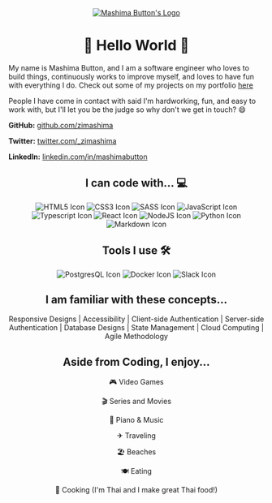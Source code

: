 


<div align="center">
<a href="https://mashimabutton.com">
<img src="https://raw.githubusercontent.com/zimashima/zimashima/master/assets/MashimaLogo.png" alt="Mashima Button's Logo"/></a>
</div>

<h1 align="center">  🙌  Hello World  🙌 </h1>

My name is Mashima Button, and I am a software engineer who loves to build things, continuously works to improve myself, and loves to have fun with everything I do. Check out some of my projects on my portfolio [here](https://mashimabutton.com)

People I have come in contact with said I'm hardworking, fun, and easy to work with, but I'll let you be the judge so why don't we get in touch? 😄

**GitHub:** [github.com/zimashima](https://github.com/zimashima)

**Twitter:** [twitter.com/_zimashima](https://twitter.com/_zimashima)

**LinkedIn:** [linkedin.com/in/mashimabutton](https://linkedin.com/in/mashimabutton)

<h2 align="center">  I can code with... 💻 </h2>

<div align="center"> 
<img src="https://raw.githubusercontent.com/zimashima/zimashima/master/assets/svgIcons/html5.svg" alt="HTML5 Icon"/>
<img src="https://raw.githubusercontent.com/zimashima/zimashima/master/assets/svgIcons/css3.svg" alt="CSS3 Icon"/>
<img src="https://raw.githubusercontent.com/zimashima/zimashima/master/assets/svgIcons/sass.svg" alt="SASS Icon"/>
<img src="https://raw.githubusercontent.com/zimashima/zimashima/master/assets/svgIcons/javascript.svg" alt="JavaScript Icon"/>
<img src="https://raw.githubusercontent.com/zimashima/zimashima/master/assets/svgIcons/typescript.svg" alt="Typescript Icon"/>
<img src="https://raw.githubusercontent.com/zimashima/zimashima/master/assets/svgIcons/react.svg" alt="React Icon" />
<img src="https://raw.githubusercontent.com/zimashima/zimashima/master/assets/svgIcons/node-dot-js.svg" alt="NodeJS Icon"/>
<img src="https://raw.githubusercontent.com/zimashima/zimashima/master/assets/svgIcons/python.svg" alt="Python Icon"/>
<img src="https://raw.githubusercontent.com/zimashima/zimashima/master/assets/svgIcons/markdown.svg" alt="Markdown Icon"/>
</div>

<h2 align="center">  Tools I use 🛠 </h2>

<div align="center"> 
<img src="https://raw.githubusercontent.com/zimashima/zimashima/master/assets/svgIcons/postgresql.svg" alt="PostgresQL Icon"/>
<img src="https://raw.githubusercontent.com/zimashima/zimashima/master/assets/svgIcons/docker.svg" alt="Docker Icon"/>
<img src="https://raw.githubusercontent.com/zimashima/zimashima/master/assets/svgIcons/slack.svg" alt="Slack Icon"/>
</div>


<h2 align="center">  I am familiar with these concepts... </h2>

<div align="center"> 

Responsive Designs | Accessibility | Client-side Authentication | Server-side Authentication | Database Designs | State Management | Cloud Computing | Agile Methodology

</div>

<h2 align="center">  Aside from Coding, I enjoy... </h2>
<div align="center"> 

🎮 Video Games

🎬 Series and Movies

🎹 Piano & Music 

✈ Traveling 

🏖 Beaches

🍽 Eating

🍳 Cooking (I'm Thai and I make great Thai food!)
</div>
